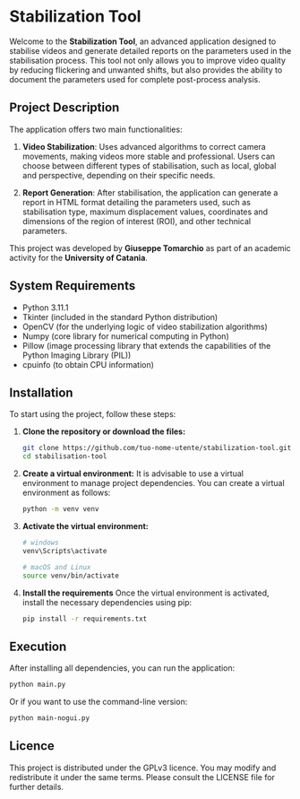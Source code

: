 # Stabilization Tool

Welcome to the **Stabilization Tool**, an advanced application designed to stabilise videos and generate detailed reports on the parameters used in the stabilisation process. This tool not only allows you to improve video quality by reducing flickering and unwanted shifts, but also provides the ability to document the parameters used for complete post-process analysis.

## Project Description

The application offers two main functionalities:

1. **Video Stabilization**: Uses advanced algorithms to correct camera movements, making videos more stable and professional. Users can choose between different types of stabilisation, such as local, global and perspective, depending on their specific needs.

2. **Report Generation**: After stabilisation, the application can generate a report in HTML format detailing the parameters used, such as stabilisation type, maximum displacement values, coordinates and dimensions of the region of interest (ROI), and other technical parameters.

This project was developed by **Giuseppe Tomarchio** as part of an academic activity for the **University of Catania**.

## System Requirements

- Python 3.11.1
- Tkinter (included in the standard Python distribution)
- OpenCV (for the underlying logic of video stabilization algorithms)
- Numpy (core library for numerical computing in Python)
- Pillow (image processing library that extends the capabilities of the Python Imaging Library (PIL))
- cpuinfo (to obtain CPU information)

## Installation

To start using the project, follow these steps:

1. **Clone the repository or download the files:**

    ```bash
    git clone https://github.com/tuo-nome-utente/stabilization-tool.git
    cd stabilisation-tool
    ```

2. **Create a virtual environment:** It is advisable to use a virtual environment to manage project dependencies. You can create a virtual environment as follows:

    ```bash
    python -m venv venv
    ```

3. **Activate the virtual environment:**

    ```bash
    # windows
    venv\Scripts\activate

    # macOS and Linux
    source venv/bin/activate
    ```

4. **Install the requirements**
Once the virtual environment is activated, install the necessary dependencies using pip:

    ```bash
    pip install -r requirements.txt
    ```

## Execution
After installing all dependencies, you can run the application:

```bash
python main.py
```

Or if you want to use the command-line version:

```bash
python main-nogui.py
```

## Licence
This project is distributed under the GPLv3 licence. You may modify and redistribute it under the same terms. Please consult the LICENSE file for further details.
